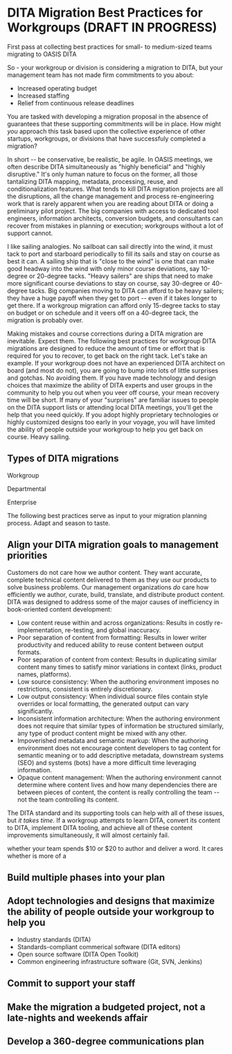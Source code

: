 # DITA Migration Best Practices for Workgroups (DRAFT IN PROGRESS)
First pass at collecting best practices for small- to medium-sized teams migrating to OASIS DITA

So - your workgroup or division is considering a migration to DITA, but your management team has not made firm commitments to you about:

* Increased operating budget
* Increased staffing
* Relief from continuous release deadlines

You are tasked with developing a migration proposal in the absence of guarantees that these supporting commitments will be in place. How might *you* approach this task based upon the collective experience of other startups, workgroups, or divisions that have successfuly completed a migration?

In short -- be conservative, be realistic, be agile. In OASIS meetings, we often describe DITA simultaneously as "highly beneficial" and "highly disruptive." It's only human nature to focus on the former, all those tantalizing DITA mapping, metadata, processing, reuse, and conditionalization features. What tends to kill DITA migration projects are all the disruptions, all the change management and process re-engineering work that is rarely apparent when you are reading about DITA or doing a preliminary pilot project. The big companies with access to dedicated tool engineers, information architects, conversion budgets, and consultants can recover from mistakes in planning or execution; workgroups without a lot of support cannot.

I like sailing analogies. No sailboat can sail directly into the wind, it must tack to port and starboard periodically to fill its sails and stay on course as best it can. A sailing ship that is "close to the wind" is one that can make good headway into the wind with only minor course deviations, say 10-degree or 20-degree tacks. "Heavy sailers" are ships that need to make more significant course deviations to stay on course, say 30-degree or 40-degree tacks. Big companies moving to DITA can afford to be heavy sailers; they have a huge payoff when they get to port -- even if it takes longer to get there. If a workgroup migration can afford only 15-degree tacks to stay on budget or on schedule and it veers off on a 40-degree tack, the migration is probably over. 

Making mistakes and course corrections during a DITA migration are inevitable. Expect them. The following best practices for workgroup DITA migrations are designed to reduce the amount of time or effort that is required for you to recover, to get back on the right tack. Let's take an example. If your workgroup does not have an experienced DITA architect on board (and most do not), you are going to bump into lots of little surprises and gotchas. No avoiding them. If you have made technology and design choices that maximize the ability of DITA experts and user groups in the community to help you out when you veer off course, your mean recovery time will be short. If many of your "surprises" are familiar issues to people on the DITA support lists or attending local DITA meetings, you'll get the help that you need quickly. If you adopt highly proprietary technologies or highly customized designs too early in your voyage, you will have limited the ability of people outside your workgroup to help you get back on course. Heavy sailing. 

## Types of DITA migrations

Workgroup

Departmental

Enterprise 



The following best practices serve as input to your migration planning process. Adapt and season to taste. 

## Align your DITA migration goals to management priorities

Customers do not care how we author content. They want accurate, complete technical content delivered to them as they use our products to solve business problems. Our management organizations *do* care how efficiently we author, curate, build, translate, and distribute product content. DITA was designed to address some of the major causes of inefficiency in book-oriented content development:

* Low content reuse within and across organizations: Results in costly re-implementation, re-testing, and global inaccuracy. 
* Poor separation of content from formatting: Results in lower writer productivity and reduced ability to reuse content between output formats.
* Poor separation of content from context: Results in duplicating similar content many times to satisfy minor variations in context (links, product names, platforms). 
* Low source consistency: When the authoring environment imposes no restrictions, consistent is entirely discretionary.
* Low output consistency: When individual source files contain style overrides or local formatting, the generated output can vary significantly.
* Inconsistent information architecture: When the authoring environment does not require that similar types of information be structured similarly, any type of product content might be mixed with any other. 
* Impoverished metadata and semantic markup: When the authoring environment does not encourage content developers to tag content for semantic meaning or to add descriptive metadata, downstream systems (SEO) and systems (bots) have a more difficult time leveraging information. 
* Opaque content management: When the authoring environment cannot determine where content lives and how many dependencies there are between pieces of content, the content is really controlling the team -- not the team controlling its content. 

The DITA standard and its supporting tools can help with all of these issues, but *it takes time*. If a workgroup attempts to learn DITA, convert its content to DITA, implement DITA tooling, and achieve all of these content improvements simultaneously, it will almost certainly fail. 







whether your team spends $10 or $20 to author and deliver a word. It cares whether  is more of a  

## Build multiple phases into your plan

## Adopt technologies and designs that maximize the ability of people outside your workgroup to help you

* Industry standards (DITA)
* Standards-compliant commerical software (DITA editors) 
* Open source software (DITA Open Toolkit)
* Common engineering infrastructure software (Git, SVN, Jenkins)

## Commit to support your staff

## Make the migration a budgeted project, not a late-nights and weekends affair

## Develop a 360-degree communications plan



